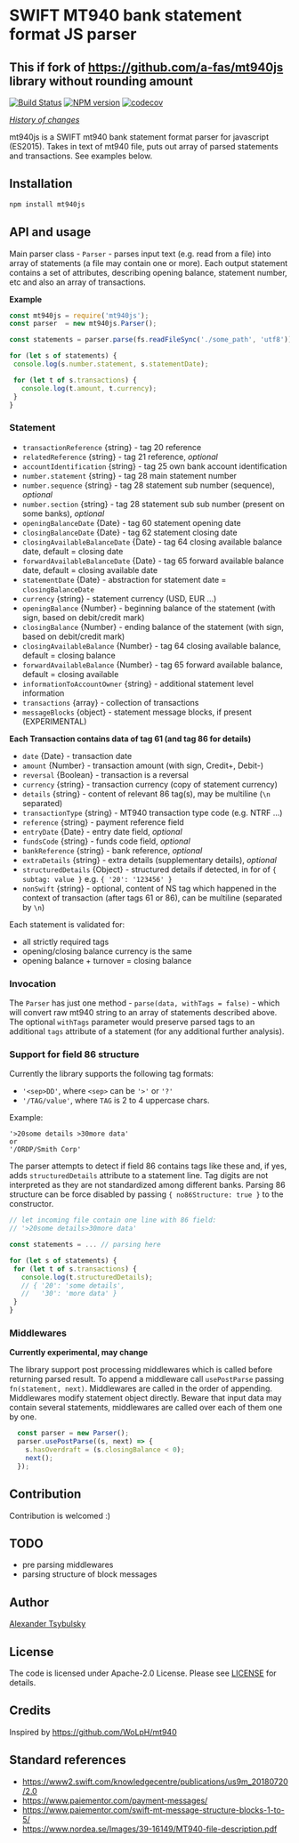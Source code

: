 # SWIFT MT940 bank statement format JS parser
## This if fork of https://github.com/a-fas/mt940js library without rounding amount

[![Build Status](https://travis-ci.org/a-fas/mt940js.svg?branch=master)](https://travis-ci.org/a-fas/mt940js)
[![NPM version](https://badge.fury.io/js/mt940js.svg)](https://badge.fury.io/js/mt940js)
[![codecov](https://codecov.io/gh/a-fas/mt940js/branch/master/graph/badge.svg)](https://codecov.io/gh/a-fas/mt940js)

*[History of changes](/changelog.txt)*  

mt940js is a SWIFT mt940 bank statement format parser for javascript (ES2015). Takes in text of mt940 file, puts out array of parsed statements and transactions.
See examples below.

## Installation

```bash
npm install mt940js
```

## API and usage

Main parser class - `Parser` - parses input text (e.g. read from a file) into array of statements (a file may contain one or more). Each output statement contains a set of attributes, describing opening balance, statement number, etc and also an array of transactions.

**Example**

```javascript
const mt940js = require('mt940js');
const parser  = new mt940js.Parser();

const statements = parser.parse(fs.readFileSync('./some_path', 'utf8'));

for (let s of statements) {
 console.log(s.number.statement, s.statementDate);

 for (let t of s.transactions) {
   console.log(t.amount, t.currency);
 }
}
```

### Statement

-  `transactionReference` {string} - tag 20 reference
-  `relatedReference` {string} - tag 21 reference, *optional*
-  `accountIdentification` {string} - tag 25 own bank account identification
-  `number.statement` {string} - tag 28 main statement number
-  `number.sequence` {string} - tag 28 statement sub number (sequence), *optional*
-  `number.section` {string} - tag 28 statement sub sub number (present on some banks), *optional*
-  `openingBalanceDate` {Date} - tag 60 statement opening date
-  `closingBalanceDate` {Date} - tag 62 statement closing date
-  `closingAvailableBalanceDate` {Date} - tag 64 closing available balance date, default = closing date
-  `forwardAvailableBalanceDate` {Date} - tag 65 forward available balance date, default = closing available date
-  `statementDate` {Date} - abstraction for statement date = `closingBalanceDate`
-  `currency` {string} - statement currency (USD, EUR ...)
-  `openingBalance` {Number} - beginning balance of the statement (with sign, based on debit/credit mark)
-  `closingBalance` {Number} - ending balance of the statement (with sign, based on debit/credit mark)
-  `closingAvailableBalance` {Number} - tag 64 closing available balance, default = closing balance
-  `forwardAvailableBalance` {Number} - tag 65 forward available balance, default = closing available
-  `informationToAccountOwner` {string} - additional statement level information
-  `transactions` {array}  - collection of transactions
-  `messageBlocks` {object} - statement message blocks, if present (EXPERIMENTAL)
 
**Each Transaction contains data of tag 61 (and tag 86 for details)**

- `date` {Date} - transaction date
- `amount` {Number} - transaction amount (with sign, Credit+, Debit-)
- `reversal` {Boolean} - transaction is a reversal
- `currency` {string} - transaction currency (copy of statement currency)
- `details` {string} - content of relevant 86 tag(s), may be multiline (`\n` separated)
- `transactionType` {string} - MT940 transaction type code (e.g. NTRF ...)
- `reference` {string} - payment reference field
- `entryDate` {Date} - entry date field, *optional*
- `fundsCode` {string} - funds code field, *optional*
- `bankReference` {string} - bank reference, *optional*
- `extraDetails` {string} - extra details (supplementary details), *optional*
- `structuredDetails` {Object} - structured details if detected, in for of `{ subtag: value }` e.g. `{ '20': '123456' }`
- `nonSwift` {string} - optional, content of NS tag which happened in the context of transaction (after tags 61 or 86), can be multiline (separated by `\n`)

Each statement is validated for: 

- all strictly required tags
- opening/closing balance currency is the same
- opening balance + turnover = closing balance

### Invocation

The `Parser` has just one method - `parse(data, withTags = false)` - which will convert raw mt940 string to an array of statements described above. The optional `withTags` parameter would preserve parsed tags to an additional `tags` attribute of a statement (for any additional further analysis).

### Support for field 86 structure

Currently the library supports the following tag formats:
- `'<sep>DD'`, where `<sep>` can be `'>'` or `'?'`
- `'/TAG/value'`, where `TAG` is 2 to 4 uppercase chars.

Example:

```
'>20some details >30more data'
or
'/ORDP/Smith Corp'
``` 

The parser attempts to detect if field 86 contains tags like these and, if yes, adds `structuredDetails` attribute to a statement line. Tag digits are not interpreted as they are not standardized among different banks. Parsing 86 structure can be force disabled by passing `{ no86Structure: true }` to the constructor.

```javascript
// let incoming file contain one line with 86 field:
// '>20some details>30more data'

const statements = ... // parsing here

for (let s of statements) {
 for (let t of s.transactions) {
   console.log(t.structuredDetails);
   // { '20': 'some details',
   //   '30': 'more data' }
 }
}
```

### Middlewares

**Currently experimental, may change**

The library support post processing middlewares which is called before returning parsed result. To append a middleware call `usePostParse` passing `fn(statement, next)`. Middlewares are called in the order of appending. Middlewares modify statement object directly. Beware that input data may contain several statements, middlewares are called over each of them one by one.

```javascript
  const parser = new Parser();
  parser.usePostParse((s, next) => {
    s.hasOverdraft = (s.closingBalance < 0);
    next();
  });
```

## Contribution
Contribution is welcomed :)

## TODO
- pre parsing middlewares
- parsing structure of block messages

## Author
[Alexander Tsybulsky](https://github.com/a-fas)

## License
The code is licensed under Apache-2.0 License. Please see [LICENSE](/LICENSE) for details.

## Credits
Inspired by https://github.com/WoLpH/mt940

## Standard references
- https://www2.swift.com/knowledgecentre/publications/us9m_20180720/2.0
- https://www.paiementor.com/payment-messages/
- https://www.paiementor.com/swift-mt-message-structure-blocks-1-to-5/
- https://www.nordea.se/Images/39-16149/MT940-file-description.pdf
